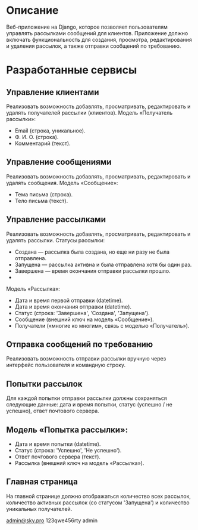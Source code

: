 # Описание
Bеб-приложение на Django, которое позволяет пользователям управлять рассылками сообщений для клиентов.
Приложение должно включать функциональность для создания, просмотра, редактирования и удаления рассылок, 
а также отправки сообщений по требованию.
# Разработанные сервисы

## Управление клиентами
Реализовать возможность добавлять, просматривать, редактировать и удалять получателей рассылки (клиентов).
Модель «Получатель рассылки»:
- Email (строка, уникальное).
- Ф. И. О. (строка).
- Комментарий (текст).

## Управление сообщениями
Реализовать возможность добавлять, просматривать, редактировать и удалять сообщения.
Модель «Сообщение»:
- Тема письма (строка).
- Тело письма (текст).

## Управление рассылками
Реализовать возможность добавлять, просматривать, редактировать и удалять рассылки.
Статусы рассылки:
- Создана — рассылка была создана, но еще ни разу не была отправлена.
- Запущена — рассылка активна и была отправлена хотя бы один раз.
- Завершена — время окончания отправки рассылки прошло.
- 
Модель «Рассылка»:
- Дата и время первой отправки (datetime).
- Дата и время окончания отправки (datetime).
- Статус (строка: 'Завершена', 'Создана', 'Запущена').
- Сообщение (внешний ключ на модель «Сообщение»).
- Получатели («многие ко многим», связь с моделью «Получатель»).

## Отправка сообщений по требованию
Реализовать возможность отправки рассылки вручную через интерфейс пользователя и командную строку.

## Попытки рассылок
Для каждой попытки отправки рассылки должны сохраняться следующие данные: дата и время попытки, 
статус (успешно / не успешно), ответ почтового сервера.

## Модель «Попытка рассылки»:
- Дата и время попытки (datetime).
- Статус (строка: 'Успешно', 'Не успешно').
- Ответ почтового сервера (текст).
- Рассылка (внешний ключ на модель «Рассылка»).
## Главная страница
На главной странице должно отображаться количество всех рассылок, количество активных рассылок (со статусом 'Запущена')
и количество уникальных получателей.


admin@sky.pro 123qwe456rty admin
